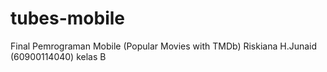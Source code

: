 # tubes-mobile
Final Pemrograman Mobile (Popular Movies with TMDb) Riskiana H.Junaid (60900114040) kelas B

